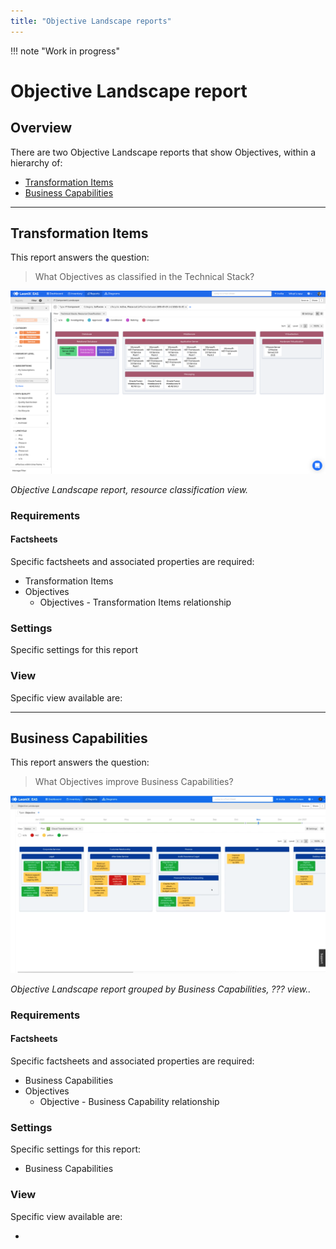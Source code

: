 ```yaml
---
title: "Objective Landscape reports"
---
```


!!! note "Work in progress"

# Objective Landscape report

## Overview

There are two Objective Landscape reports that show Objectives, within a hierarchy of:

- [Transformation Items](#transformation-items) 
- [Business Capabilities](#business-capabilities) 

--- 

## Transformation Items

This report answers the question:

>What Objectives as classified in the Technical Stack?

![Objective Landscape report](/assets/images/it-component-landscape.png)  

*Objective Landscape report, resource classification view.*

### Requirements

#### Factsheets

Specific factsheets and associated properties are required:

- Transformation Items
- Objectives
    - Objectives - Transformation Items relationship
  
<!--    
#### Tags 

Specific tags are required for this report.

#### Other requirements

No other requirements

-->

### Settings

Specific settings for this report 

### View

Specific view available are: 


--- 

## Business Capabilities

This report answers the question:

>What Objectives improve Business Capabilities?

![Objective Landscape report](/assets/images/objective-landscape-bc.png)

*Objective Landscape report grouped by Business Capabilities, ??? view..*

### Requirements

#### Factsheets

Specific factsheets and associated properties are required:

- Business Capabilities 
- Objectives
    - Objective - Business Capability relationship

<!--    
    
#### Tags 

Specific tags are required for this report.

#### Other requirements

No other requirements
--> 

### Settings

Specific settings for this report:
 
- Business Capabilities

### View

Specific view available are: 

- 
